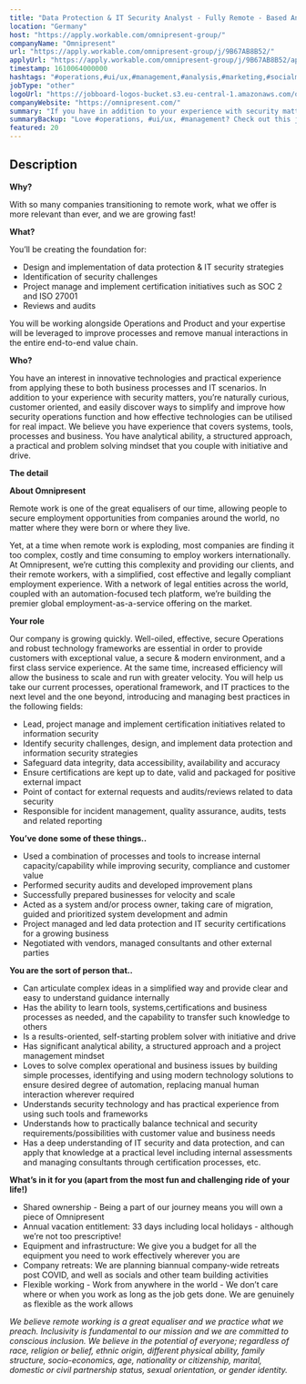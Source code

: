 ```yaml
---
title: "Data Protection & IT Security Analyst - Fully Remote - Based Anywhere"
location: "Germany"
host: "https://apply.workable.com/omnipresent-group/"
companyName: "Omnipresent"
url: "https://apply.workable.com/omnipresent-group/j/9B67AB8B52/"
applyUrl: "https://apply.workable.com/omnipresent-group/j/9B67AB8B52/apply/"
timestamp: 1610064000000
hashtags: "#operations,#ui/ux,#management,#analysis,#marketing,#socialmedia"
jobType: "other"
logoUrl: "https://jobboard-logos-bucket.s3.eu-central-1.amazonaws.com/omnipresent"
companyWebsite: "https://omnipresent.com/"
summary: "If you have in addition to your experience with security matters, you’re naturally curious, customer oriented, and easily discover ways to simplify and improve how security operations function and how effective technologies can be utilised for real impact, Omnipresent has a job opening for a data protection & it security analyst"
summaryBackup: "Love #operations, #ui/ux, #management? Check out this job post!"
featured: 20
---
```


## Description

**Why?**

With so many companies transitioning to remote work, what we offer is more relevant than ever, and we are growing fast!

**What?**

You’ll be creating the foundation for:

*   Design and implementation of data protection & IT security strategies
*   Identification of security challenges
*   Project manage and implement certification initiatives such as SOC 2 and ISO 27001
*   Reviews and audits

You will be working alongside Operations and Product and your expertise will be leveraged to improve processes and remove manual interactions in the entire end-to-end value chain.

**Who?**

You have an interest in innovative technologies and practical experience from applying these to both business processes and IT scenarios. In addition to your experience with security matters, you’re naturally curious, customer oriented, and easily discover ways to simplify and improve how security operations function and how effective technologies can be utilised for real impact. We believe you have experience that covers systems, tools, processes and business. You have analytical ability, a structured approach, a practical and problem solving mindset that you couple with initiative and drive.

**The detail**

**About Omnipresent**

Remote work is one of the great equalisers of our time, allowing people to secure employment opportunities from companies around the world, no matter where they were born or where they live.

Yet, at a time when remote work is exploding, most companies are finding it too complex, costly and time consuming to employ workers internationally. At Omnipresent, we’re cutting this complexity and providing our clients, and their remote workers, with a simplified, cost effective and legally compliant employment experience. With a network of legal entities across the world, coupled with an automation-focused tech platform, we’re building the premier global employment-as-a-service offering on the market.

**Your role**

Our company is growing quickly. Well-oiled, effective, secure Operations and robust technology frameworks are essential in order to provide customers with exceptional value, a secure & modern environment, and a first class service experience. At the same time, increased efficiency will allow the business to scale and run with greater velocity. You will help us take our current processes, operational framework, and IT practices to the next level and the one beyond, introducing and managing best practices in the following fields:

*   Lead, project manage and implement certification initiatives related to information security
*   Identify security challenges, design, and implement data protection and information security strategies
*   Safeguard data integrity, data accessibility, availability and accuracy
*   Ensure certifications are kept up to date, valid and packaged for positive external impact
*   Point of contact for external requests and audits/reviews related to data security
*   Responsible for incident management, quality assurance, audits, tests and related reporting

**You’ve done some of these things..**

*   Used a combination of processes and tools to increase internal capacity/capability while improving security, compliance and customer value
*   Performed security audits and developed improvement plans
*   Successfully prepared businesses for velocity and scale
*   Acted as a system and/or process owner, taking care of migration, guided and prioritized system development and admin
*   Project managed and led data protection and IT security certifications for a growing business
*   Negotiated with vendors, managed consultants and other external parties

**You are the sort of person that..**

*   Can articulate complex ideas in a simplified way and provide clear and easy to understand guidance internally
*   Has the ability to learn tools, systems,certifications and business processes as needed, and the capability to transfer such knowledge to others
*   Is a results-oriented, self-starting problem solver with initiative and drive
*   Has significant analytical ability, a structured approach and a project management mindset
*   Loves to solve complex operational and business issues by building simple processes, identifying and using modern technology solutions to ensure desired degree of automation, replacing manual human interaction wherever required
*   Understands security technology and has practical experience from using such tools and frameworks
*   Understands how to practically balance technical and security requirements/possibilities with customer value and business needs
*   Has a deep understanding of IT security and data protection, and can apply that knowledge at a practical level including internal assessments and managing consultants through certification processes, etc.

**What’s in it for you (apart from the most fun and challenging ride of your life!)**

*   Shared ownership - Being a part of our journey means you will own a piece of Omnipresent
*   Annual vacation entitlement: 33 days including local holidays - although we’re not too prescriptive!
*   Equipment and infrastructure: We give you a budget for all the equipment you need to work effectively wherever you are
*   Company retreats: We are planning biannual company-wide retreats post COVID, and well as socials and other team building activities
*   Flexible working - Work from anywhere in the world - We don’t care where or when you work as long as the job gets done. We are genuinely as flexible as the work allows

_We believe remote working is a great equaliser and we practice what we preach. Inclusivity is fundamental to our mission and we are committed to conscious inclusion. We believe in the potential of everyone; regardless of race, religion or belief, ethnic origin, different physical ability, family structure, socio-economics, age, nationality or citizenship, marital, domestic or civil partnership status, sexual orientation, or gender identity._
